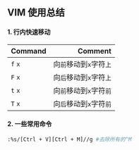 VIM 使用总结
--
#### 1. 行内快速移动

| Command      |     Comment |
| :-------- | --------:|
| `f` `x`    |   向`前`移动到`x`字符`上` | 
| `F` `x`    |   向`后`移动到`x`字符`上` | 
| `t` `x`    |   向`前`移动到`x`字符`前` | 
| `T` `x`    |   向`后`移动到`x`字符`前` | 

#### 2. 一些常用命令
``` sh
:%s/[Ctrl + V][Ctrl + M]//g #去除所有的^M
```